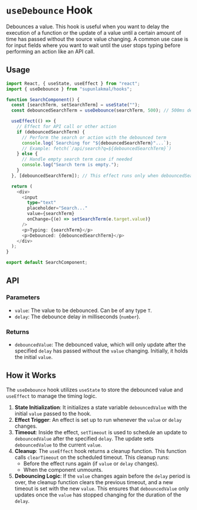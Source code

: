 # `useDebounce` Hook

Debounces a value. This hook is useful when you want to delay the execution of a function or the update of a value until a certain amount of time has passed without the source value changing. A common use case is for input fields where you want to wait until the user stops typing before performing an action like an API call.

## Usage

```typescript
import React, { useState, useEffect } from "react";
import { useDebounce } from "supunlakmal/hooks";

function SearchComponent() {
  const [searchTerm, setSearchTerm] = useState("");
  const debouncedSearchTerm = useDebounce(searchTerm, 500); // 500ms delay

  useEffect(() => {
    // Effect for API call or other action
    if (debouncedSearchTerm) {
      // Perform the search or action with the debounced term
      console.log(`Searching for "${debouncedSearchTerm}"...`);
      // Example: fetch(`/api/search?q=${debouncedSearchTerm}`)
    } else {
      // Handle empty search term case if needed
      console.log("Search term is empty.");
    }
  }, [debouncedSearchTerm]); // This effect runs only when debouncedSearchTerm changes

  return (
    <div>
      <input
        type="text"
        placeholder="Search..."
        value={searchTerm}
        onChange={(e) => setSearchTerm(e.target.value)}
      />
      <p>Typing: {searchTerm}</p>
      <p>Debounced: {debouncedSearchTerm}</p>
    </div>
  );
}

export default SearchComponent;
```

## API

### Parameters

- `value`: The value to be debounced. Can be of any type `T`.
- `delay`: The debounce delay in milliseconds (`number`).

### Returns

- `debouncedValue`: The debounced value, which will only update after the specified `delay` has passed without the `value` changing. Initially, it holds the initial `value`.

## How it Works

The `useDebounce` hook utilizes `useState` to store the debounced value and `useEffect` to manage the timing logic.

1.  **State Initialization**: It initializes a state variable `debouncedValue` with the initial `value` passed to the hook.
2.  **Effect Trigger**: An effect is set up to run whenever the `value` or `delay` changes.
3.  **Timeout**: Inside the effect, `setTimeout` is used to schedule an update to `debouncedValue` after the specified `delay`. The update sets `debouncedValue` to the current `value`.
4.  **Cleanup**: The `useEffect` hook returns a cleanup function. This function calls `clearTimeout` on the scheduled timeout. This cleanup runs:
    - Before the effect runs again (if `value` or `delay` changes).
    - When the component unmounts.
5.  **Debouncing Logic**: If the `value` changes again before the `delay` period is over, the cleanup function clears the previous timeout, and a new timeout is set with the new `value`. This ensures that `debouncedValue` only updates once the `value` has stopped changing for the duration of the `delay`.
